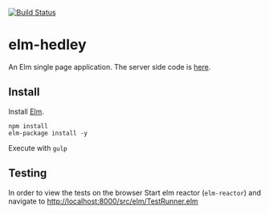 [![Build Status](https://travis-ci.org/Gizra/elm-hedley.svg?branch=master)](https://travis-ci.org/Gizra/elm-hedley)

# elm-hedley

An Elm single page application. The server side code is [here](https://github.com/Gizra/hedley-server).

## Install

Install [Elm](http://elm-lang.org/install).

```
npm install
elm-package install -y
```

Execute with `gulp`

## Testing

In order to view the tests on the browser Start elm reactor (`elm-reactor`) and navigate to [http://localhost:8000/src/elm/TestRunner.elm](http://localhost:8000/src/elm/TestRunner.elm)
